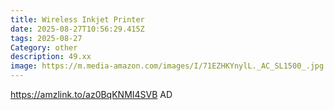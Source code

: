 ```yaml
---
title: Wireless Inkjet Printer
date: 2025-08-27T10:56:29.415Z
tags: 2025-08-27
Category: other
description: 49.xx
image: https://m.media-amazon.com/images/I/71EZHKYnylL._AC_SL1500_.jpg
---
```

https://amzlink.to/az0BqKNMI4SVB
AD